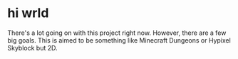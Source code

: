 # hi wrld
There's a lot going on with this project right now. However, there are a few big goals. This is aimed to be something like Minecraft Dungeons or Hypixel Skyblock but 2D.